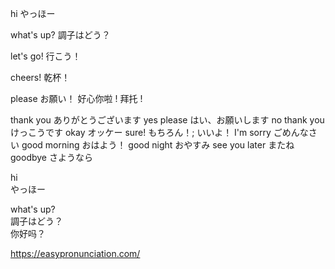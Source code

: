 
hi 
やっほー

what's up? 
調子はどう？

let's go!
行こう！

cheers!
乾杯！

please 
お願い！ 
好心你啦 ! 
拜托 ! 


thank you
ありがとうございます
yes please
はい、お願いします
no thank you
けっこうです
okay
オッケー
sure!
もちろん！; いいよ！
I'm sorry
ごめんなさい
good morning
おはよう！
good night
おやすみ
see you later
またね
goodbye
さようなら



hi  
やっほー  

what's up?  
調子はどう？  
你好吗？  


https://easypronunciation.com/



